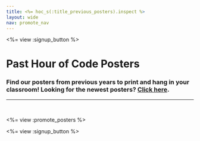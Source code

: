 ```yaml
---
title: <%= hoc_s(:title_previous_posters).inspect %>
layout: wide
nav: promote_nav
---
```

<%= view :signup_button %>

# Past Hour of Code Posters

### Find our posters from previous years to print and hang in your classroom! Looking for the newest posters? [Click here](<%= resolve_url('/promote/resources#posters') %>).

* * *

<br />

<%= view :promote_posters %>

<%= view :signup_button %>